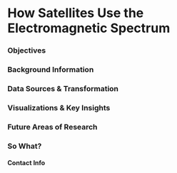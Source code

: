 # How Satellites Use the Electromagnetic Spectrum

### Objectives

### Background Information

### Data Sources & Transformation

### Visualizations & Key Insights

### Future Areas of Research

### So What?

#### Contact Info
